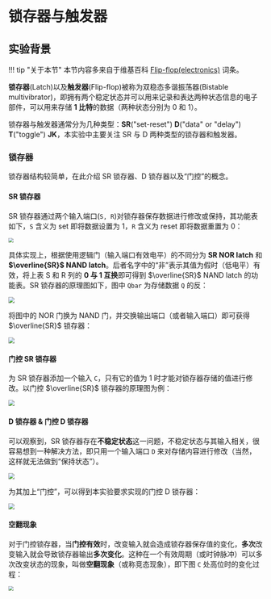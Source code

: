 # 锁存器与触发器

## 实验背景

!!! tip "关于本节"
    本节内容多来自于维基百科 [Flip-flop(electronics)](https://en.wikipedia.org/wiki/Flip-flop_(electronics)) 词条。

**锁存器**(Latch)以及**触发器**(Flip-flop)被称为双稳态多谐振荡器(Bistable multivibrator)，即拥有两个稳定状态并可以用来记录和表达两种状态信息的电子部件，可以用来存储 **1 比特**的数据（两种状态分别为 0 和 1）。

锁存器与触发器通常分为几种类型：**SR**("set-reset") **D**("data" or "delay") **T**("toggle") **JK**，本实验中主要关注 SR 与 D 两种类型的锁存器和触发器。

### 锁存器

锁存器结构较简单，在此介绍 SR 锁存器、D 锁存器以及“门控”的概念。

#### SR 锁存器

SR 锁存器通过两个输入端口(`S, R`)对锁存器保存数据进行修改或保持，其功能表如下，`S` 含义为 set 即将数据设置为 1，`R` 含义为 reset 即将数据重置为 0：

<img src="../pic/sr-latch-truth-table.png" style="display: block; margin: 0 auto; zoom:60%">

具体实现上，根据使用逻辑门（输入端口有效电平）的不同分为 **SR NOR latch** 和 **$\overline{SR}$ NAND latch**。后者名字中的“非”表示其值为假时（低电平）有效，将上表 S 和 R 列的 **0 与 1 互换**即可得到 $\overline{SR}$ NAND latch 的功能表。SR 锁存器的原理图如下，图中 `Qbar` 为存储数据 `Q` 的反：

<img src="../pic/circuit-sr-latch.png" style="zoom: 75%">

将图中的 NOR 门换为 NAND 门，并交换输出端口（或者输入端口）即可获得 $\overline{SR}$ 锁存器：

<img src="../pic/circuit-snrn-latch.png" style="zoom: 75%">

#### 门控 SR 锁存器

为 SR 锁存器添加一个输入 `C`，只有它的值为 1 时才能对锁存器存储的值进行修改。以门控 $\overline{SR}$ 锁存器的原理图为例：

<img src="../pic/circuit-csnrn-latch.png" style="zoom: 75%">

#### D 锁存器 & 门控 D 锁存器

可以观察到，SR 锁存器存在**不稳定状态**这一问题，不稳定状态与其输入相关，很容易想到一种解决方法，即只用一个输入端口 `D` 来对存储内容进行修改（当然，这样就无法做到“保持状态”）。

<img src="../pic/circuit-d-latch.png" style="zoom: 75%">

为其加上“门控”，可以得到本实验要求实现的门控 D 锁存器：

<img src="../pic/circuit-cd-latch.png" style="zoom: 75%">

#### 空翻现象

对于门控锁存器，当**门控有效**时，改变输入就会造成锁存器保存值的变化，**多次**改变输入就会导致锁存器输出**多次变化**。这种在一个有效周期（或时钟脉冲）可以多次改变状态的现象，叫做**空翻现象**（或称竞态现象），即下图 `C` 处高位时的变化过程：

<img src="../pic/hazard.png" style="display: block; margin: 0 auto; zoom:60%">

